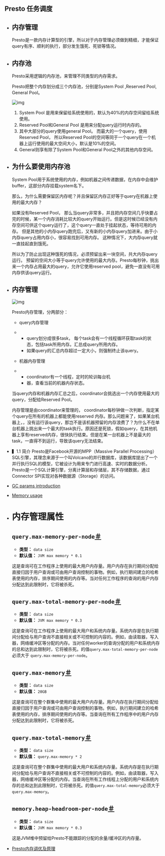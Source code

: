 ## Presto  任务调度

- ## 内存管理

  Presto是一款内存计算型的引擎，所以对于内存管理必须做到精细，才能保证query有序、顺利的执行，部分发生饿死、死锁等情况。

- ## **内存池**

  Presto采用逻辑的内存池，来管理不同类型的内存需求。

  Presto把整个内存划分成三个内存池，分别是System Pool ,Reserved Pool, General Pool。

  ![img](https://pic4.zhimg.com/80/v2-36393caca1aa8ec58284ef099445b8cb_720w.jpg)

  1. System Pool 是用来保留给系统使用的，默认为40%的内存空间留给系统使用。
  2. Reserved Pool和General Pool 是用来分配query运行时内存的。
  3. 其中大部分的query使用general Pool。 而最大的一个query，使用Reserved Pool， 所以Reserved Pool的空间等同于一个query在一个机器上运行使用的最大空间大小，默认是10%的空间。
  4. General则享有除了System Pool和General Pool之外的其他内存空间。

- ## 为什么要使用内存池

  System Pool用于系统使用的内存，例如机器之间传递数据，在内存中会维护buffer，这部分内存挂载system名下。

  那么，为什么需要保留区内存呢？并且保留区内存正好等于query在机器上使用的最大内存？

  如果没有Reserved Pool， 那么当query非常多，并且把内存空间几乎快要占完的时候，某一个内存消耗比较大的query开始运行。但是这时候已经没有内存空间可供这个query运行了，这个query一直处于挂起状态，等待可用的内存。 但是其他的小内存query跑完后，又有新的小内存query加进来。由于小内存query占用内存小，很容易找到可用内存。 这种情况下，大内存query就一直挂起直到饿死。

  所以为了防止出现这种饿死的情况，必须预留出来一块空间，共大内存query运行。 预留的空间大小等于query允许使用的最大内存。Presto每秒钟，挑出来一个内存占用最大的query，允许它使用reserved pool，避免一直没有可用内存供该query运行。

- ## 内存管理

  ![img](https://pic1.zhimg.com/80/v2-043d246b3d18a40b9939f8a3fb9767c0_720w.jpg)

  Presto内存管理，分两部分：

  - query内存管理

  - - query划分成很多task， 每个task会有一个线程循环获取task的状态，包括task所用内存。汇总成query所用内存。
    - 如果query的汇总内存超过一定大小，则强制终止该query。

  - 机器内存管理

  - - coordinator有一个线程，定时的轮训每台机
    - 器，查看当前的机器内存状态。

  当query内存和机器内存汇总之后，coordinator会挑选出一个内存使用最大的query，分配给Reserved Pool。

  内存管理是由coordinator来管理的， coordinator每秒钟做一次判断，指定某个query在所有的机器上都能使用reserved 内存。那么问题来了，如果某台机器上，，没有运行该query，那岂不是该机器预留的内存浪费了？为什么不在单台机器上挑出来一个最大的task执行。原因还是死锁，假如query，在其他机器上享有reserved内存，很快执行结束。但是在某一台机器上不是最大的task，一直得不到运行，导致该query无法结束。

- ▍1.1 简介 Presto是Facebook开源的MPP（Massive Parallel Processing）SQL引擎，其理念来源于一个叫Volcano的并行数据库，该数据库提出了一个并行执行SQL的模型，它被设计为用来专门进行高速、实时的数据分析。Presto是一个SQL计算引擎，分离计算层和存储层，其不存储数据，通过Connector SPI实现对各种数据源（Storage）的访问。
- [GC params introduction](https://blog.csdn.net/leo187/article/details/88920036)
- [Memory usage](https://prestosql.io/docs/current/admin/properties-memory-management.html)



- # 内存管理属性

  ## `query.max-memory-per-node`[＃](https://prestosql.io/docs/current/admin/properties-memory-management.html#query-max-memory-per-node)

  - **类型：** `data size`
  - **默认值：** `JVM max memory * 0.1`

  这是查询可在工作程序上使用的最大用户内存量。用户内存在执行期间分配给直接归因于用户查询或可由用户查询控制的事物。例如，执行期间建立的哈希表使用的内存，排序期间使用的内存等。当对任何工作程序的查询的用户内存分配达到此限制时，它将被杀死。

  ## `query.max-total-memory-per-node`[＃](https://prestosql.io/docs/current/admin/properties-memory-management.html#query-max-total-memory-per-node)

  - **类型：** `data size`
  - **默认值：** `JVM max memory * 0.3`

  这是查询可在工作程序上使用的最大用户和系统内存量。系统内存是在执行期间分配给与用户查询不直接相关或不可控制的内容的。例如，由读取器，写入器，网络缓冲区等分配的内存。当对任何worker的查询分配的用户和系统内存的总和达到此限制时，它将被杀死。的值`query.max-total-memory-per-node`必须大于 `query.max-memory-per-node`。

  ## `query.max-memory`[＃](https://prestosql.io/docs/current/admin/properties-memory-management.html#query-max-memory)

  - **类型：** `data size`
  - **默认值：** `20GB`

  这是查询可在整个群集中使用的最大用户内存量。用户内存在执行期间分配给直接归因于用户查询或可由用户查询控制的事物。例如，执行期间建立的哈希表使用的内存，排序期间使用的内存等。当查询在所有工作程序中的用户内存分配达到此限制时，它将被杀死。

  ## `query.max-total-memory`[＃](https://prestosql.io/docs/current/admin/properties-memory-management.html#query-max-total-memory)

  - **类型：** `data size`
  - **默认值：** `query.max-memory * 2`

  这是查询可在整个群集中使用的最大用户和系统内存量。系统内存是在执行期间分配给与用户查询不直接相关或不可控制的内容的。例如，由读取器，写入器，网络缓冲区等分配的内存。当查询在所有工作线程上分配的用户和系统内存的总和达到此限制时，它将被杀死。的值`query.max-total-memory`必须大于 `query.max-memory`。

  ## `memory.heap-headroom-per-node`[＃](https://prestosql.io/docs/current/admin/properties-memory-management.html#memory-heap-headroom-per-node)

  - **类型：** `data size`
  - **默认值：** `JVM max memory * 0.3`

  这是JVM堆中预留给Presto不能跟踪的分配的余量/缓冲区的内存量。

- [Presto内存调优及原理](https://cloud.tencent.com/developer/article/1156796)